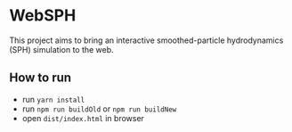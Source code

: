 # WebSPH
This project aims to bring an interactive smoothed-particle hydrodynamics (SPH) simulation to the web.

## How to run
- run `yarn install`
- run `npm run buildOld` or `npm run buildNew`
- open `dist/index.html` in browser
